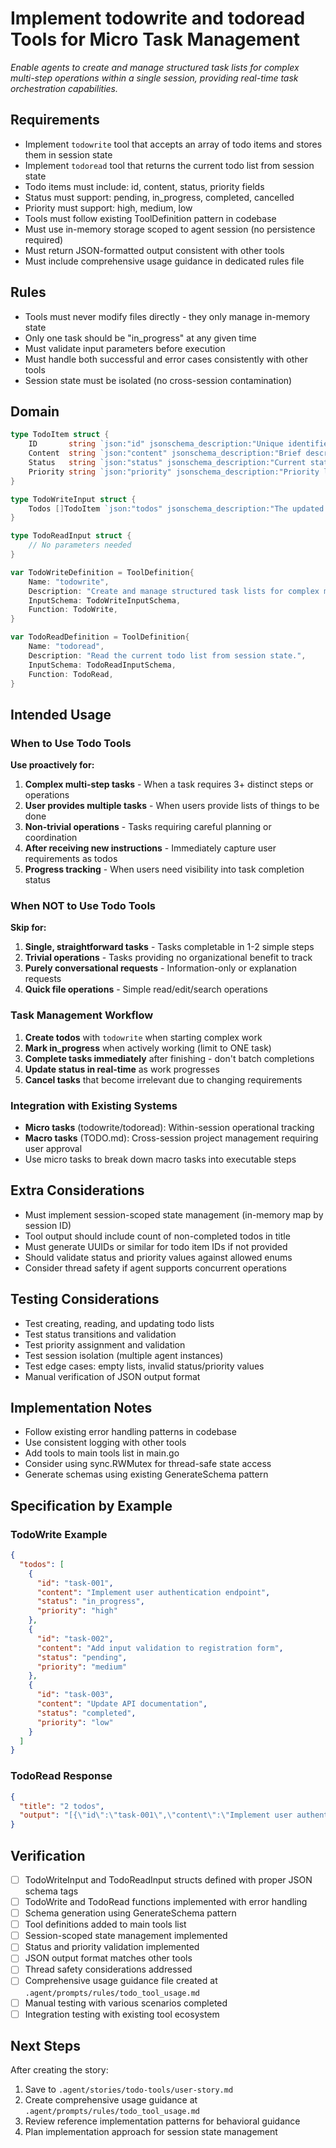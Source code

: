 # Implement todowrite and todoread Tools for Micro Task Management

*Enable agents to create and manage structured task lists for complex multi-step operations within a single session, providing real-time task orchestration capabilities.*

## Requirements

- Implement `todowrite` tool that accepts an array of todo items and stores them in session state
- Implement `todoread` tool that returns the current todo list from session state
- Todo items must include: id, content, status, priority fields
- Status must support: pending, in_progress, completed, cancelled
- Priority must support: high, medium, low
- Tools must follow existing ToolDefinition pattern in codebase
- Must use in-memory storage scoped to agent session (no persistence required)
- Must return JSON-formatted output consistent with other tools
- Must include comprehensive usage guidance in dedicated rules file

## Rules

- Tools must never modify files directly - they only manage in-memory state
- Only one task should be "in_progress" at any given time
- Must validate input parameters before execution
- Must handle both successful and error cases consistently with other tools
- Session state must be isolated (no cross-session contamination)

## Domain

```go
type TodoItem struct {
    ID       string `json:"id" jsonschema_description:"Unique identifier for the todo item"`
    Content  string `json:"content" jsonschema_description:"Brief description of the task"`
    Status   string `json:"status" jsonschema_description:"Current status: pending, in_progress, completed, cancelled"`
    Priority string `json:"priority" jsonschema_description:"Priority level: high, medium, low"`
}

type TodoWriteInput struct {
    Todos []TodoItem `json:"todos" jsonschema_description:"The updated todo list"`
}

type TodoReadInput struct {
    // No parameters needed
}

var TodoWriteDefinition = ToolDefinition{
    Name: "todowrite",
    Description: "Create and manage structured task lists for complex multi-step operations within the current session.",
    InputSchema: TodoWriteInputSchema,
    Function: TodoWrite,
}

var TodoReadDefinition = ToolDefinition{
    Name: "todoread", 
    Description: "Read the current todo list from session state.",
    InputSchema: TodoReadInputSchema,
    Function: TodoRead,
}
```

## Intended Usage

### When to Use Todo Tools

**Use proactively for:**
1. **Complex multi-step tasks** - When a task requires 3+ distinct steps or operations
2. **User provides multiple tasks** - When users provide lists of things to be done
3. **Non-trivial operations** - Tasks requiring careful planning or coordination
4. **After receiving new instructions** - Immediately capture user requirements as todos
5. **Progress tracking** - When users need visibility into task completion status

### When NOT to Use Todo Tools

**Skip for:**
1. **Single, straightforward tasks** - Tasks completable in 1-2 simple steps
2. **Trivial operations** - Tasks providing no organizational benefit to track
3. **Purely conversational requests** - Information-only or explanation requests
4. **Quick file operations** - Simple read/edit/search operations

### Task Management Workflow

1. **Create todos** with `todowrite` when starting complex work
2. **Mark in_progress** when actively working (limit to ONE task)
3. **Complete tasks immediately** after finishing - don't batch completions
4. **Update status in real-time** as work progresses
5. **Cancel tasks** that become irrelevant due to changing requirements

### Integration with Existing Systems

- **Micro tasks** (todowrite/todoread): Within-session operational tracking
- **Macro tasks** (TODO.md): Cross-session project management requiring user approval
- Use micro tasks to break down macro tasks into executable steps

## Extra Considerations

- Must implement session-scoped state management (in-memory map by session ID)
- Tool output should include count of non-completed todos in title
- Must generate UUIDs or similar for todo item IDs if not provided
- Should validate status and priority values against allowed enums
- Consider thread safety if agent supports concurrent operations

## Testing Considerations

- Test creating, reading, and updating todo lists
- Test status transitions and validation
- Test priority assignment and validation
- Test session isolation (multiple agent instances)
- Test edge cases: empty lists, invalid status/priority values
- Manual verification of JSON output format

## Implementation Notes

- Follow existing error handling patterns in codebase
- Use consistent logging with other tools
- Add tools to main tools list in main.go
- Consider using sync.RWMutex for thread-safe state access
- Generate schemas using existing GenerateSchema pattern

## Specification by Example

### TodoWrite Example
```json
{
  "todos": [
    {
      "id": "task-001", 
      "content": "Implement user authentication endpoint",
      "status": "in_progress",
      "priority": "high"
    },
    {
      "id": "task-002",
      "content": "Add input validation to registration form", 
      "status": "pending",
      "priority": "medium"
    },
    {
      "id": "task-003",
      "content": "Update API documentation",
      "status": "completed", 
      "priority": "low"
    }
  ]
}
```

### TodoRead Response
```json
{
  "title": "2 todos",
  "output": "[{\"id\":\"task-001\",\"content\":\"Implement user authentication endpoint\",\"status\":\"in_progress\",\"priority\":\"high\"},{\"id\":\"task-002\",\"content\":\"Add input validation to registration form\",\"status\":\"pending\",\"priority\":\"medium\"},{\"id\":\"task-003\",\"content\":\"Update API documentation\",\"status\":\"completed\",\"priority\":\"low\"}]"
}
```

## Verification

- [ ] TodoWriteInput and TodoReadInput structs defined with proper JSON schema tags
- [ ] TodoWrite and TodoRead functions implemented with error handling
- [ ] Schema generation using GenerateSchema pattern
- [ ] Tool definitions added to main tools list
- [ ] Session-scoped state management implemented
- [ ] Status and priority validation implemented
- [ ] JSON output format matches other tools
- [ ] Thread safety considerations addressed
- [ ] Comprehensive usage guidance file created at `.agent/prompts/rules/todo_tool_usage.md`
- [ ] Manual testing with various scenarios completed
- [ ] Integration testing with existing tool ecosystem

## Next Steps

After creating the story:
1. Save to `.agent/stories/todo-tools/user-story.md`
2. Create comprehensive usage guidance at `.agent/prompts/rules/todo_tool_usage.md` 
3. Review reference implementation patterns for behavioral guidance
4. Plan implementation approach for session state management